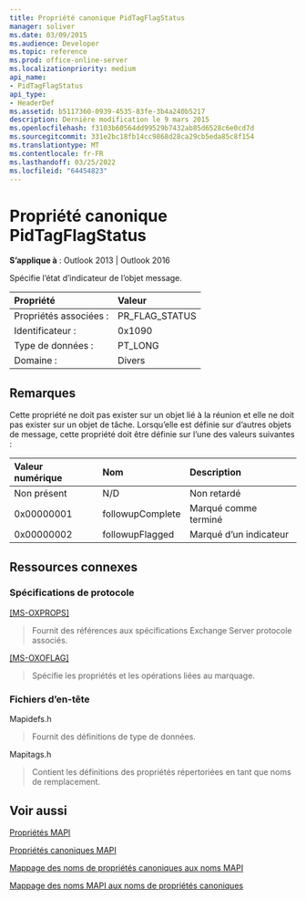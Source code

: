 ```yaml
---
title: Propriété canonique PidTagFlagStatus
manager: soliver
ms.date: 03/09/2015
ms.audience: Developer
ms.topic: reference
ms.prod: office-online-server
ms.localizationpriority: medium
api_name:
- PidTagFlagStatus
api_type:
- HeaderDef
ms.assetid: b5117360-0939-4535-83fe-3b4a240b5217
description: Dernière modification le 9 mars 2015
ms.openlocfilehash: f3103b60564dd99529b7432ab85d6528c6e0cd7d
ms.sourcegitcommit: 331e2bc18fb14cc9868d28ca29cb5eda85c8f154
ms.translationtype: MT
ms.contentlocale: fr-FR
ms.lasthandoff: 03/25/2022
ms.locfileid: "64454823"
---
```

# <a name="pidtagflagstatus-canonical-property"></a>Propriété canonique PidTagFlagStatus

  
  
**S’applique à** : Outlook 2013 | Outlook 2016 
  
Spécifie l’état d’indicateur de l’objet message.
  
|Propriété|Valeur|
|:-----|:-----|
|Propriétés associées :  <br/> |PR_FLAG_STATUS  <br/> |
|Identificateur :  <br/> |0x1090  <br/> |
|Type de données :  <br/> |PT_LONG  <br/> |
|Domaine :  <br/> |Divers  <br/> |
   
## <a name="remarks"></a>Remarques

Cette propriété ne doit pas exister sur un objet lié à la réunion et elle ne doit pas exister sur un objet de tâche. Lorsqu’elle est définie sur d’autres objets de message, cette propriété doit être définie sur l’une des valeurs suivantes :
  
|**Valeur numérique**|**Nom**|**Description**|
|:-----|:-----|:-----|
|Non présent  <br/> |N/D  <br/> |Non retardé  <br/> |
|0x00000001  <br/> |followupComplete  <br/> |Marqué comme terminé  <br/> |
|0x00000002  <br/> |followupFlagged  <br/> |Marqué d’un indicateur  <br/> |
   
## <a name="related-resources"></a>Ressources connexes

### <a name="protocol-specifications"></a>Spécifications de protocole

[[MS-OXPROPS]](https://msdn.microsoft.com/library/f6ab1613-aefe-447d-a49c-18217230b148%28Office.15%29.aspx)
  
> Fournit des références aux spécifications Exchange Server protocole associés.
    
[[MS-OXOFLAG]](https://msdn.microsoft.com/library/f1e50be4-ed30-4c2a-b5cb-8ff3aaaf9b91%28Office.15%29.aspx)
  
> Spécifie les propriétés et les opérations liées au marquage.
    
### <a name="header-files"></a>Fichiers d’en-tête

Mapidefs.h
  
> Fournit des définitions de type de données.
    
Mapitags.h
  
> Contient les définitions des propriétés répertoriées en tant que noms de remplacement.
    
## <a name="see-also"></a>Voir aussi



[Propriétés MAPI](mapi-properties.md)
  
[Propriétés canoniques MAPI](mapi-canonical-properties.md)
  
[Mappage des noms de propriétés canoniques aux noms MAPI](mapping-canonical-property-names-to-mapi-names.md)
  
[Mappage des noms MAPI aux noms de propriétés canoniques](mapping-mapi-names-to-canonical-property-names.md)

